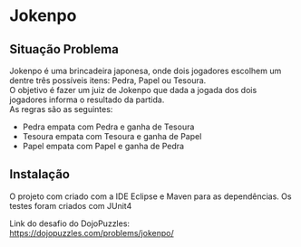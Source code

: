 # Jokenpo

## Situação Problema
Jokenpo é uma brincadeira japonesa, onde dois jogadores escolhem um dentre três possíveis itens: Pedra, Papel ou Tesoura.  
O objetivo é fazer um juiz de Jokenpo que dada a jogada dos dois jogadores informa o resultado da partida.  
As regras são as seguintes:
- Pedra empata com Pedra e ganha de Tesoura
- Tesoura empata com Tesoura e ganha de Papel
- Papel empata com Papel e ganha de Pedra

## Instalação
O projeto com criado com a IDE Eclipse e Maven para as dependências. Os testes foram criados com JUnit4

Link do desafio do DojoPuzzles: https://dojopuzzles.com/problems/jokenpo/